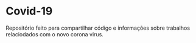 # Covid-19
Repositório feito para compartilhar código e informações sobre trabalhos relaciodados com o novo corona virus.
